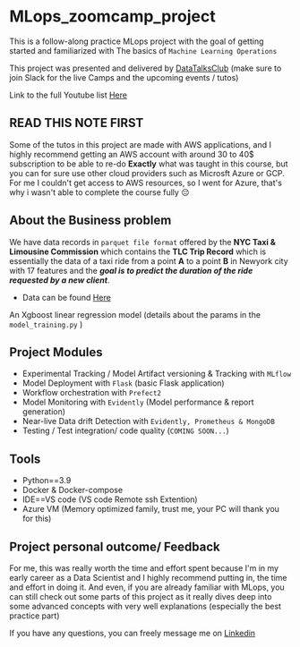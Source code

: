 # MLops_zoomcamp_project
This is a follow-along practice MLops project with the goal of getting started and familiarized with The basics of `Machine Learning Operations`

This project was presented and delivered by [DataTalksClub](https://github.com/DataTalksClub/mlops-zoomcamp) (make sure to join Slack for the live Camps and the upcoming events / tutos)

Link to the full Youtube list [Here](https://www.youtube.com/playlist?list=PL3MmuxUbc_hIUISrluw_A7wDSmfOhErJK)

## READ THIS NOTE FIRST

Some of the tutos in this project are made with AWS applications, and I highly recommend getting an AWS account with around 30 to 40$ subscription to be able to re-do **Exactly** what was taught in this course, but you can for sure use other cloud providers such as Microsft Azure or GCP.
For me I couldn't get access to AWS resources, so I went for Azure, that's why i wasn't able to complete the course fully :pensive:

## About the Business problem

We have data records in `parquet file format` offered by the **NYC Taxi & Limousine Commission** which contains the **TLC Trip Record** which is essentially the data of a taxi ride from a point **A** to a point **B** in Newyork city with 17 features and the ***goal is to predict the duration of the ride requested by a new client***.
- Data can be found [Here](https://www.nyc.gov/site/tlc/about/tlc-trip-record-data.page)

An Xgboost linear regression model (details about the params in the `model_training.py` )


## Project Modules 

- Experimental Tracking / Model Artifact versioning & Tracking with `MLflow`
- Model Deployment with `Flask` (basic Flask application)
- Workflow orchestration with `Prefect2` 
- Model Monitoring with `Evidently` (Model performance & report generation)
- Near-live Data drift Detection with `Evidently, Prometheus & MongoDB`
- Testing / Test integration/ code quality (`COMING SOON...`)

## Tools

- Python==3.9
- Docker & Docker-compose
- IDE==VS code (VS code Remote ssh Extention)
- Azure VM (Memory optimized family, trust me, your PC will thank you for this)

## Project personal outcome/ Feedback

For me, this was really worth the time and effort spent because I'm in my early career as a Data Scientist and I highly recommend putting in, the time and effort in doing it.
And even, if you are already familiar with MLops, you can still check out some parts of this project as it really dives deep into some advanced concepts with very well explanations (especially the best practice part)

If you have any questions, you can freely message me on [Linkedin](https://www.linkedin.com/in/adem-youssef-277019176/)
